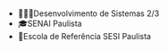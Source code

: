 # 
* 👩🏽‍💻Desenvolvimento de Sistemas 2/3
* 🎓SENAI Paulista
* 📍Escola de Referência SESI Paulista


<!---
yasmimvassconcelos/yasmimvassconcelos is a ✨ special ✨ repository because its `README.md` (this file) appears on your GitHub profile.
You can click the Preview link to take a look at your changes.
--->
